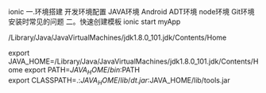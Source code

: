 ionic
一.环境搭建
	开发环境配置
	JAVA环境
	Android ADT环境
	node环境
	Git环境
安装时常见的问题
二。快速创建模板
ionic start myApp


/Library/Java/JavaVirtualMachines/jdk1.8.0_101.jdk/Contents/Home

export JAVA_HOME=/Library/Java/JavaVirtualMachines/jdk1.8.0_101.jdk/Contents/Home
export PATH=$JAVA_HOME/bin:$PATH  
export CLASSPATH=.:$JAVA_HOME/lib/dt.jar:$JAVA_HOME/lib/tools.jar  

